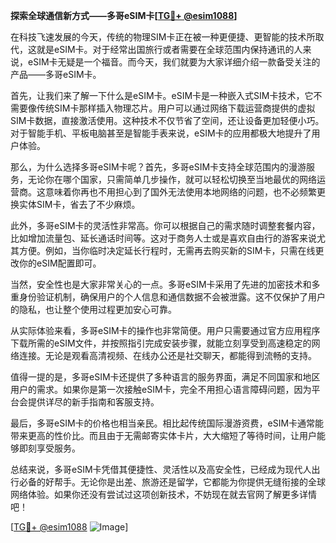 **探索全球通信新方式——多哥eSIM卡[[TG💪+ @esim1088](https://t.me/s/esim1088)]**

在科技飞速发展的今天，传统的物理SIM卡正在被一种更便捷、更智能的技术所取代，这就是eSIM卡。对于经常出国旅行或者需要在全球范围内保持通讯的人来说，eSIM卡无疑是一个福音。而今天，我们就要为大家详细介绍一款备受关注的产品——多哥eSIM卡。

首先，让我们来了解一下什么是eSIM卡。eSIM卡是一种嵌入式SIM卡技术，它不需要像传统SIM卡那样插入物理芯片。用户可以通过网络下载运营商提供的虚拟SIM卡数据，直接激活使用。这种技术不仅节省了空间，还让设备更加轻便小巧。对于智能手机、平板电脑甚至是智能手表来说，eSIM卡的应用都极大地提升了用户体验。

那么，为什么选择多哥eSIM卡呢？首先，多哥eSIM卡支持全球范围内的漫游服务，无论你在哪个国家，只需简单几步操作，就可以轻松切换至当地最优的网络运营商。这意味着你再也不用担心到了国外无法使用本地网络的问题，也不必频繁更换实体SIM卡，省去了不少麻烦。

此外，多哥eSIM卡的灵活性非常高。你可以根据自己的需求随时调整套餐内容，比如增加流量包、延长通话时间等。这对于商务人士或是喜欢自由行的游客来说尤其方便。例如，当你临时决定延长行程时，无需再去购买新的SIM卡，只需在线更改你的eSIM配置即可。

当然，安全性也是大家非常关心的一点。多哥eSIM卡采用了先进的加密技术和多重身份验证机制，确保用户的个人信息和通信数据不会被泄露。这不仅保护了用户的隐私，也让整个使用过程更加安心可靠。

从实际体验来看，多哥eSIM卡的操作也非常简便。用户只需要通过官方应用程序下载所需的eSIM文件，并按照指引完成安装步骤，就能立刻享受到高速稳定的网络连接。无论是观看高清视频、在线办公还是社交聊天，都能得到流畅的支持。

值得一提的是，多哥eSIM卡还提供了多种语言的服务界面，满足不同国家和地区用户的需求。如果你是第一次接触eSIM卡，完全不用担心语言障碍问题，因为平台会提供详尽的新手指南和客服支持。

最后，多哥eSIM卡的价格也相当亲民。相比起传统国际漫游资费，eSIM卡通常能带来更高的性价比。而且由于无需邮寄实体卡片，大大缩短了等待时间，让用户能够即刻享受服务。

总结来说，多哥eSIM卡凭借其便捷性、灵活性以及高安全性，已经成为现代人出行必备的好帮手。无论你是出差、旅游还是留学，它都能为你提供无缝衔接的全球网络体验。如果你还没有尝试过这项创新技术，不妨现在就去官网了解更多详情吧！

[[TG💪+ @esim1088](https://t.me/s/esim1088) ![Image](https://i.postimg.cc/4NQfJmqS/Snipaste-2025-05-13-00-14-12.png)]